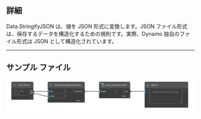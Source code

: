 ## 詳細
Data.StringifyJSON は、値を JSON 形式に変換します。JSON ファイル形式は、保存するデータを構造化するための規則です。実際、Dynamo 独自のファイル形式は JSON として構造化されています。
___
## サンプル ファイル

![Data.StringifyJSON](./DSCore.Data.StringifyJSON_img.png)
